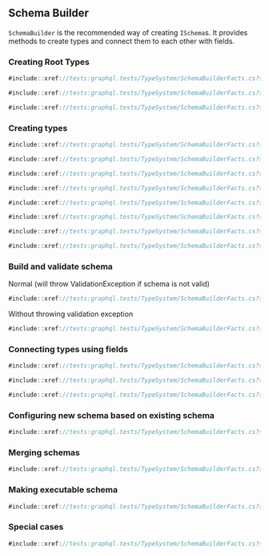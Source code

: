 ## Schema Builder

`SchemaBuilder` is the recommended way of creating `ISchema`s. It provides methods to create types and connect them to each other with fields.

### Creating Root Types

```csharp
#include::xref://tests:graphql.tests/TypeSystem/SchemaBuilderFacts.cs?s=Tanka.GraphQL.Tests.TypeSystem.SchemaBuilderFacts.Create_Query
```

```csharp
#include::xref://tests:graphql.tests/TypeSystem/SchemaBuilderFacts.cs?s=Tanka.GraphQL.Tests.TypeSystem.SchemaBuilderFacts.Create_Mutation
```

```csharp
#include::xref://tests:graphql.tests/TypeSystem/SchemaBuilderFacts.cs?s=Tanka.GraphQL.Tests.TypeSystem.SchemaBuilderFacts.Create_Subscription
```

### Creating types

```csharp
#include::xref://tests:graphql.tests/TypeSystem/SchemaBuilderFacts.cs?s=Tanka.GraphQL.Tests.TypeSystem.SchemaBuilderFacts.Create_Object
```

```csharp
#include::xref://tests:graphql.tests/TypeSystem/SchemaBuilderFacts.cs?s=Tanka.GraphQL.Tests.TypeSystem.SchemaBuilderFacts.Create_Interface
```

```csharp
#include::xref://tests:graphql.tests/TypeSystem/SchemaBuilderFacts.cs?s=Tanka.GraphQL.Tests.TypeSystem.SchemaBuilderFacts.Create_Union
```

```csharp
#include::xref://tests:graphql.tests/TypeSystem/SchemaBuilderFacts.cs?s=Tanka.GraphQL.Tests.TypeSystem.SchemaBuilderFacts.Create_Enum
```

```csharp
#include::xref://tests:graphql.tests/TypeSystem/SchemaBuilderFacts.cs?s=Tanka.GraphQL.Tests.TypeSystem.SchemaBuilderFacts.Create_Scalar
```

```csharp
#include::xref://tests:graphql.tests/TypeSystem/SchemaBuilderFacts.cs?s=Tanka.GraphQL.Tests.TypeSystem.SchemaBuilderFacts.Create_Scalar_without_converter
```

```csharp
#include::xref://tests:graphql.tests/TypeSystem/SchemaBuilderFacts.cs?s=Tanka.GraphQL.Tests.TypeSystem.SchemaBuilderFacts.Create_InputObject
```

```csharp
#include::xref://tests:graphql.tests/TypeSystem/SchemaBuilderFacts.cs?s=Tanka.GraphQL.Tests.TypeSystem.SchemaBuilderFacts.Create_DirectiveType
```

### Build and validate schema

Normal (will throw ValidationException if schema is not valid)

```csharp
#include::xref://tests:graphql.tests/TypeSystem/SchemaBuilderFacts.cs?s=Tanka.GraphQL.Tests.TypeSystem.SchemaBuilderFacts.Build
```

Without throwing validation exception

```csharp
#include::xref://tests:graphql.tests/TypeSystem/SchemaBuilderFacts.cs?s=Tanka.GraphQL.Tests.TypeSystem.SchemaBuilderFacts.Build_and_validate_schema
```

### Connecting types using fields

```csharp
#include::xref://tests:graphql.tests/TypeSystem/SchemaBuilderFacts.cs?s=Tanka.GraphQL.Tests.TypeSystem.SchemaBuilderFacts.Create_Object_field
```

```csharp
#include::xref://tests:graphql.tests/TypeSystem/SchemaBuilderFacts.cs?s=Tanka.GraphQL.Tests.TypeSystem.SchemaBuilderFacts.Create_Interface_field
```

```csharp
#include::xref://tests:graphql.tests/TypeSystem/SchemaBuilderFacts.cs?s=Tanka.GraphQL.Tests.TypeSystem.SchemaBuilderFacts.Create_InputObject_field
```

### Configuring new schema based on existing schema

```csharp
#include::xref://tests:graphql.tests/TypeSystem/SchemaBuilderFacts.cs?s=Tanka.GraphQL.Tests.TypeSystem.SchemaBuilderFacts.Use_existing_schema
```

### Merging schemas

```csharp
#include::xref://tests:graphql.tests/TypeSystem/SchemaBuilderFacts.cs?s=Tanka.GraphQL.Tests.TypeSystem.SchemaBuilderFacts.Merge_schemas
```

### Making executable schema

```csharp
#include::xref://tests:graphql.tests/TypeSystem/SchemaBuilderFacts.cs?s=Tanka.GraphQL.Tests.TypeSystem.SchemaBuilderFacts.Make_executable_schema
```

### Special cases

```csharp
#include::xref://tests:graphql.tests/TypeSystem/SchemaBuilderFacts.cs?s=Tanka.GraphQL.Tests.TypeSystem.SchemaBuilderFacts.Build_with_circular_reference_between_two_objects
```
